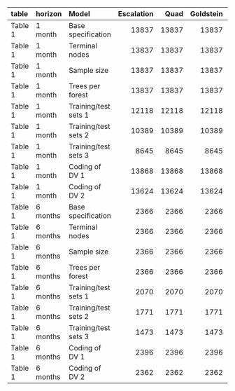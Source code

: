 |table   |horizon  |Model                | Escalation|  Quad| Goldstein| CAMEO| Average|
|:-------|:--------|:--------------------|----------:|-----:|---------:|-----:|-------:|
|Table 1 |1 month  |Base specification   |      13837| 13837|     13837| 13837|   12495|
|Table 1 |1 month  |Terminal nodes       |      13837| 13837|     13837| 13837|   12495|
|Table 1 |1 month  |Sample size          |      13837| 13837|     13837| 13837|   12495|
|Table 1 |1 month  |Trees per forest     |      13837| 13837|     13837| 13837|   12495|
|Table 1 |1 month  |Training/test sets 1 |      12118| 12118|     12118| 12118|   10959|
|Table 1 |1 month  |Training/test sets 2 |      10389| 10389|     10389| 10389|    9399|
|Table 1 |1 month  |Training/test sets 3 |       8645|  8645|      8645|  8645|    7812|
|Table 1 |1 month  |Coding of DV 1       |      13868| 13868|     13868| 13868|   12552|
|Table 1 |1 month  |Coding of DV 2       |      13624| 13624|     13624| 13624|   12118|
|Table 1 |6 months |Base specification   |       2366|  2366|      2366|  2366|    2233|
|Table 1 |6 months |Terminal nodes       |       2366|  2366|      2366|  2366|    2233|
|Table 1 |6 months |Sample size          |       2366|  2366|      2366|  2366|    2233|
|Table 1 |6 months |Trees per forest     |       2366|  2366|      2366|  2366|    2233|
|Table 1 |6 months |Training/test sets 1 |       2070|  2070|      2070|  2070|    1944|
|Table 1 |6 months |Training/test sets 2 |       1771|  1771|      1771|  1771|    1657|
|Table 1 |6 months |Training/test sets 3 |       1473|  1473|      1473|  1473|    1375|
|Table 1 |6 months |Coding of DV 1       |       2396|  2396|      2396|  2396|    2276|
|Table 1 |6 months |Coding of DV 2       |       2362|  2362|      2362|  2362|    2228|
